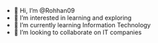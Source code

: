 - 👋 Hi, I’m @Rohhan09
- 👀 I’m interested in learning and exploring 
- 🌱 I’m currently learning Information Technology
- 💞️ I’m looking to collaborate on IT companies


<!---
Rohhan09/Rohhan09 is a ✨ special ✨ repository because its `README.md` (this file) appears on your GitHub profile.
You can click the Preview link to take a look at your changes.
--->
